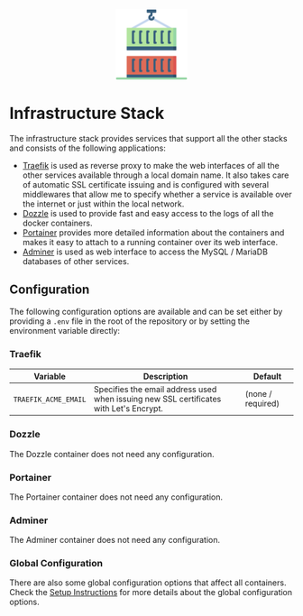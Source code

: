 <p align="center">
    <img width="25%" src="./logo.svg">
</p>

# Infrastructure Stack

The infrastructure stack provides services that support all the other stacks and consists of the following applications:

- [Traefik](https://hub.docker.com/_/traefik) is used as reverse proxy to make the web interfaces of all the other services available through a local domain name. It also takes care of automatic SSL certificate issuing and is configured with several middlewares that allow me to specify whether a service is available over the internet or just within the local network.
- [Dozzle](https://hub.docker.com/r/amir20/dozzle) is used to provide fast and easy access to the logs of all the docker containers.
- [Portainer](https://hub.docker.com/r/portainer/portainer-ce) provides more detailed information about the containers and makes it easy to attach to a running container over its web interface.
- [Adminer](https://hub.docker.com/_/adminer) is used as web interface to access the MySQL / MariaDB databases of other services.

## Configuration

The following configuration options are available and can be set either by providing a `.env` file in the root of the repository or by setting the environment variable directly:

### Traefik

| Variable             | Description                                                                            | Default           |
| -------------------- | -------------------------------------------------------------------------------------- | ----------------- |
| `TRAEFIK_ACME_EMAIL` | Specifies the email address used when issuing new SSL certificates with Let's Encrypt. | (none / required) |

### Dozzle

The Dozzle container does not need any configuration.

### Portainer

The Portainer container does not need any configuration.

### Adminer

The Adminer container does not need any configuration.

### Global Configuration

There are also some global configuration options that affect all containers. Check the [Setup Instructions](../setup) for more details about the global configuration options.
